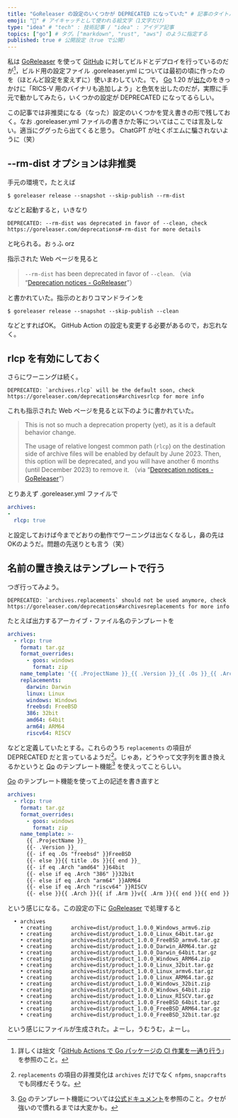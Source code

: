 ```yaml
---
title: "GoReleaser の設定のいくつかが DEPRECATED になっていた" # 記事のタイトル
emoji: "🤔" # アイキャッチとして使われる絵文字（1文字だけ）
type: "idea" # "tech" : 技術記事 / "idea" : アイデア記事
topics: ["go"] # タグ。["markdown", "rust", "aws"] のように指定する
published: true # 公開設定（true で公開）
---
```


私は [GoReleaser] を使って [GitHub] に対してビルドとデプロイを行っているのだが[^ga1]，ビルド用の設定ファイル .goreleaser.yml については最初の頃に作ったのを（ほとんど設定を変えずに）使いまわしていた。で， [Go] 1.20 が[出た](https://text.baldanders.info/release/2023/02/go-1_20-is-released/ "Go 1.20 がリリースされた")のをきっかけに「RICS-V 用のバイナリも追加しよう」と色気を出したのだが，実際に手元で動かしてみたら，いくつかの設定が DEPRECATED になってるらしい。

[^ga1]: 詳しくは拙文「[GitHub Actions で Go パッケージの CI 作業を一通り行う](https://zenn.dev/spiegel/articles/20200929-using-golangci-lint-action)」を参照のこと。

この記事では非推奨になる（なった）設定のいくつかを覚え書きの形で残しておく。なお .goreleaser.yml ファイルの書きかた等についてはここでは言及しない。適当にググったら出てくると思う。 ChatGPT が吐くポエムに騙されないように（笑）

## --rm-dist オプションは非推奨

手元の環境で，たとえば

```
$ goreleaser release --snapshot --skip-publish --rm-dist
```

などと起動すると，いきなり

```
DEPRECATED: --rm-dist was deprecated in favor of --clean, check https://goreleaser.com/deprecations#-rm-dist for more details
```

と叱られる。おぅふ orz

指示された Web ページを見ると

> `--rm-dist` has been deprecated in favor of `--clean`.
（via “[Deprecation notices - GoReleaser](https://goreleaser.com/deprecations#-rm-dist)”）

と書かれていた。指示のとおりコマンドラインを

```
$ goreleaser release --snapshot --skip-publish --clean
```

などとすればOK。 GitHub Action の設定も変更する必要があるので，お忘れなく。

## rlcp を有効にしておく

さらにワーニングは続く。

```
DEPRECATED: `archives.rlcp` will be the default soon, check https://goreleaser.com/deprecations#archivesrlcp for more info
```

これも指示された Web ページを見ると以下のように書かれていた。

> This is not so much a deprecation property (yet), as it is a default behavior change.
> 
> The usage of relative longest common path (`rlcp`) on the destination side of archive files will be enabled by default by June 2023. Then, this option will be deprecated, and you will have another 6 months (until December 2023) to remove it.
（via “[Deprecation notices - GoReleaser](https://goreleaser.com/deprecations#archivesrlcp)”）

とりあえず .goreleaser.yml ファイルで

```yaml:.goreleaser.yml
archives:
-
  rlcp: true
```

と設定しておけば今までどおりの動作でワーニングは出なくなるし，鼻の先はOKのようだ。問題の先送りとも言う（笑）

## 名前の置き換えはテンプレートで行う

つぎ行ってみよう。

```
DEPRECATED: `archives.replacements` should not be used anymore, check https://goreleaser.com/deprecations#archivesreplacements for more info
```

たとえば出力するアーカイブ・ファイル名のテンプレートを

```yaml:.goreleaser.yml
archives:
  - rlcp: true
    format: tar.gz
    format_overrides:
      - goos: windows
        format: zip
    name_template: '{{ .ProjectName }}_{{ .Version }}_{{ .Os }}_{{ .Arch }}{{ if .Arm }}v{{ .Arm }}{{ end }}'
    replacements:
      darwin: Darwin
      linux: Linux
      windows: Windows
      freebsd: FreeBSD
      386: 32bit
      amd64: 64bit
      arm64: ARM64
      riscv64: RISCV
```

などと定義していたとする。これらのうち `replacements` の項目が DEPRECATED だと言っているようだ[^ga2]。じゃあ，どうやって文字列を置き換えるかというと [Go] のテンプレート機能[^ga3] を使えってことらしい。

[^ga2]: `replacements` の項目の非推奨化は `archives` だけでなく `nfpms`, `snapcrafts` でも同様だそうな。
[^ga3]: [Go] のテンプレート機能については[公式ドキュメント](https://pkg.go.dev/text/template "template package - text/template - Go Packages")を参照のこと。クセが強いので慣れるまでは大変かも。

[Go] のテンプレート機能を使って上の記述を書き直すと

```yaml:.goreleaser.yml
archives:
  - rlcp: true
    format: tar.gz
    format_overrides:
      - goos: windows
        format: zip
    name_template: >-
      {{ .ProjectName }}_
      {{- .Version }}_
      {{- if eq .Os "freebsd" }}FreeBSD
      {{- else }}{{ title .Os }}{{ end }}_
      {{- if eq .Arch "amd64" }}64bit
      {{- else if eq .Arch "386" }}32bit
      {{- else if eq .Arch "arm64" }}ARM64
      {{- else if eq .Arch "riscv64" }}RISCV
      {{- else }}{{ .Arch }}{{ if .Arm }}v{{ .Arm }}{{ end }}{{ end }}
```

という感じになる。この設定の下に [GoReleaser] で処理すると

```
  • archives
    • creating      archive=dist/product_1.0.0_Windows_armv6.zip
    • creating      archive=dist/product_1.0.0_Linux_64bit.tar.gz
    • creating      archive=dist/product_1.0.0_FreeBSD_armv6.tar.gz
    • creating      archive=dist/product_1.0.0_Darwin_ARM64.tar.gz
    • creating      archive=dist/product_1.0.0_Darwin_64bit.tar.gz
    • creating      archive=dist/product_1.0.0_Windows_ARM64.zip
    • creating      archive=dist/product_1.0.0_Linux_32bit.tar.gz
    • creating      archive=dist/product_1.0.0_Linux_armv6.tar.gz
    • creating      archive=dist/product_1.0.0_Linux_ARM64.tar.gz
    • creating      archive=dist/product_1.0.0_Windows_32bit.zip
    • creating      archive=dist/product_1.0.0_Windows_64bit.zip
    • creating      archive=dist/product_1.0.0_Linux_RISCV.tar.gz
    • creating      archive=dist/product_1.0.0_FreeBSD_64bit.tar.gz
    • creating      archive=dist/product_1.0.0_FreeBSD_ARM64.tar.gz
    • creating      archive=dist/product_1.0.0_FreeBSD_32bit.tar.gz
```

という感じにファイルが生成された。よーし，うむうむ，よーし。

[Go]: https://golang.org/ "The Go Programming Language"
[GoReleaser]: https://goreleaser.com/ "GoReleaser | Deliver Go binaries as fast and easily as possible"
[GitHub]: https://github.com/ "GitHub"

